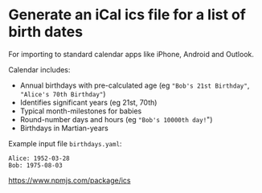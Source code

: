 # Generate an iCal ics file for a list of birth dates

For importing to standard calendar apps like iPhone, Android and Outlook.

Calendar includes:

- Annual birthdays with pre-calculated age (eg `"Bob's 21st Birthday"`, `"Alice's 70th Birthday"`)
- Identifies significant years (eg 21st, 70th)
- Typical month-milestones for babies
- Round-number days and hours (eg `"Bob's 10000th day!`")
- Birthdays in Martian-years

Example input file `birthdays.yaml`:

    Alice: 1952-03-28
    Bob: 1975-08-03

https://www.npmjs.com/package/ics
